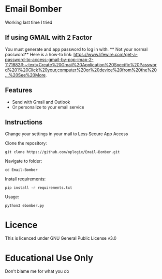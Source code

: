 # Email Bomber

Working last time I tried

## If using GMAIL with 2 Factor
You must generate and app password to log in with. ** Not your normal password**
Here is a how-to link: https://www.lifewire.com/get-a-password-to-access-gmail-by-pop-imap-2-1171882#:~:text=Create%20Gmail%20Application%20Specific%20Password%201%20Click%20your,computer%20or%20device%20from%20the%20...%20See%20More.

## Features

* Send with Gmail and Outlook
* Or personalize to your email service


## Instructions

Change your settings in your mail to Less Secure App Access

Clone the repository:

```
git clone https://github.com/oplogix/Email-Bomber.git
```

Navigate to folder:

```
cd Email-Bomber
```

Install requirements:
```
pip install -r requirements.txt
```

Usage:
```
python3 ebomber.py
```
# Licence
This is licenced under GNU General Public License v3.0
 
 # Educational Use Only
Don't blame me for what you do

